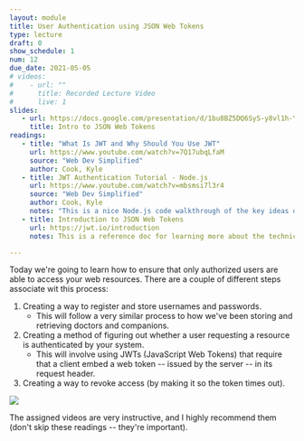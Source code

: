 ```yaml
---
layout: module
title: User Authentication using JSON Web Tokens
type: lecture
draft: 0
show_schedule: 1
num: 12
due_date: 2021-05-05
# videos: 
#    - url: ""
#      title: Recorded Lecture Video
#      live: 1
slides:
   - url: https://docs.google.com/presentation/d/1bu8BZ5DQ6SyS-y8vl1h-YxsppislNvuCMWLVvS4QHHA/edit?usp=sharing
     title: Intro to JSON Web Tokens
readings:
   - title: "What Is JWT and Why Should You Use JWT"
     url: https://www.youtube.com/watch?v=7Q17ubqLfaM
     source: "Web Dev Simplified"
     author: Cook, Kyle
   - title: JWT Authentication Tutorial - Node.js
     url: https://www.youtube.com/watch?v=mbsmsi7l3r4
     source: "Web Dev Simplified"
     author: Cook, Kyle
     notes: "This is a nice Node.js code walkthrough of the key ideas of JWTs." 
   - title: Introduction to JSON Web Tokens
     url: https://jwt.io/introduction
     notes: This is a reference doc for learning more about the technical specification.

---
```


Today we're going to learn how to ensure that only authorized users are able to access your web resources. There are a couple of different steps associate wit this process:

1. Creating a way to register and store usernames and passwords. 
   * This will follow a very similar process to how we've been storing and retrieving doctors and companions.
2. Creating a method of figuring out whether a user requesting a resource is authenticated by your system. 
   * This will involve using JWTs (JavaScript Web Tokens) that require that a client embed a web token -- issued by the server -- in its request header. 
3. Creating a way to revoke access (by making it so the token times out).

<img class="medium frame" src="/spring2021/assets/images/lectures/jwt-diagram.png" />

The assigned videos are very instructive, and I highly recommend them (don't skip these readings -- they're important).
